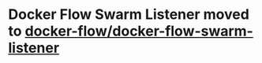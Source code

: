 # Docker Flow Swarm Listener moved to [docker-flow/docker-flow-swarm-listener](https://github.com/docker-flow/docker-flow-swarm-listener)
